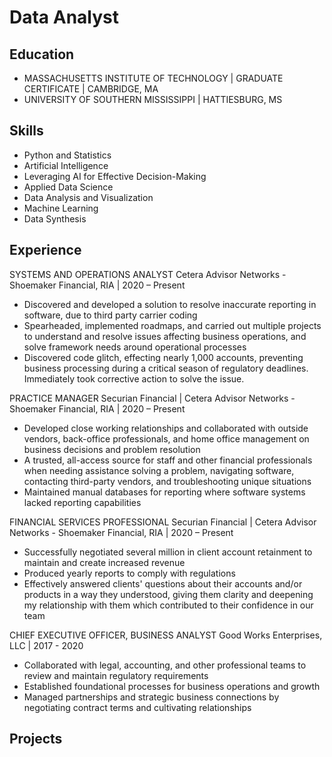 # Data Analyst

## Education
- MASSACHUSETTS INSTITUTE OF TECHNOLOGY | GRADUATE CERTIFICATE | CAMBRIDGE, MA
- UNIVERSITY OF SOUTHERN MISSISSIPPI | HATTIESBURG, MS

## Skills
- Python and Statistics
- Artificial Intelligence
- Leveraging AI for Effective Decision-Making
- Applied Data Science 
- Data Analysis and Visualization
- Machine Learning
- Data Synthesis

## Experience 
SYSTEMS AND OPERATIONS ANALYST 
Cetera Advisor Networks - Shoemaker Financial, RIA  |  2020 – Present
- Discovered and developed a solution to resolve inaccurate reporting in software, due to third party carrier coding
- Spearheaded, implemented roadmaps, and carried out multiple projects to understand and resolve issues affecting business operations, and solve framework needs around operational processes
- Discovered code glitch, effecting nearly 1,000 accounts, preventing business processing during a critical season of regulatory deadlines. Immediately took corrective action to solve the issue.  

PRACTICE MANAGER
Securian Financial  |  Cetera Advisor Networks - Shoemaker Financial, RIA  |  2020 – Present
- Developed close working relationships and collaborated with outside vendors, back-office professionals, and home office management on business decisions and problem resolution
- A trusted, all-access source for staff and other financial professionals when needing assistance solving a problem, navigating software, contacting third-party vendors, and troubleshooting unique situations
- Maintained manual databases for reporting where software systems lacked reporting capabilities

FINANCIAL SERVICES PROFESSIONAL
Securian Financial  |  Cetera Advisor Networks - Shoemaker Financial, RIA  |  2020 – Present
- Successfully negotiated several million in client account retainment to maintain and create increased revenue
- Produced yearly reports to comply with regulations
- Effectively answered clients' questions about their accounts and/or products in a way they understood, giving them clarity and deepening my relationship with them which contributed to their confidence in our team

CHIEF EXECUTIVE OFFICER, BUSINESS ANALYST 
Good Works Enterprises, LLC  |  2017 - 2020
- Collaborated with legal, accounting, and other professional teams to review and maintain regulatory requirements
- Established foundational processes for business operations and growth
- Managed partnerships and strategic business connections by negotiating contract terms and cultivating relationships

## Projects
